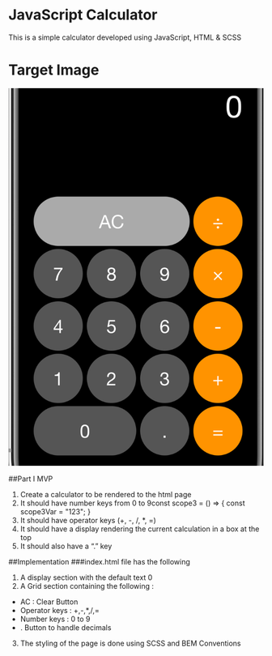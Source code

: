 # JavaScript Calculator

This is a simple calculator developed using JavaScript, HTML &amp; SCSS

# Target Image

![TargetImage](./images/target-image.png)

##Part I MVP

1. Create a calculator to be rendered to the html page
2. It should have number keys from 0 to 9const scope3 = () => { const scope3Var = "123"; }
3. It should have operator keys (+, -, /, \*, =)
4. It should have a display rendering the current calculation in a box at the top
5. It should also have a “.” key

##Implementation
###index.html file has the following

1. A display section with the default text 0
2. A Grid section containing the following :

-   AC : Clear Button
-   Operator keys : +,-,\*,/,=
-   Number keys : 0 to 9
-   . Button to handle decimals

3. The styling of the page is done using SCSS and BEM Conventions
